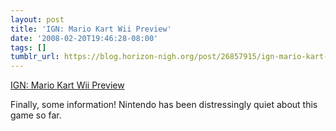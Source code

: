 ```yaml
---
layout: post
title: 'IGN: Mario Kart Wii Preview'
date: '2008-02-20T19:46:28-08:00'
tags: []
tumblr_url: https://blog.horizon-nigh.org/post/26857915/ign-mario-kart-wii-preview
---
```

[IGN: Mario Kart Wii Preview](http://wii.ign.com/articles/852/852952p1.html)  

Finally, some information! Nintendo has been distressingly quiet about this game so far.

